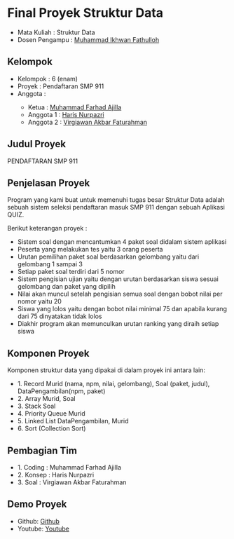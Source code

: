 # Final Proyek Struktur Data
<ul>
  <li>Mata Kuliah : Struktur Data</li>
  <li>Dosen Pengampu : <a href="https://github.com/Muhammad-Ikhwan-Fathulloh">Muhammad Ikhwan Fathulloh</a></li>
</ul>

## Kelompok
<ul>
  <li>Kelompok  : 6 (enam)</li>
  <li>Proyek    : Pendaftaran SMP 911</li>
  <li>Anggota   :</li>
  <ul>
    <li>Ketua      : <a href="https://github.com/MFarhadA">Muhammad Farhad Ajilla</a></li>
    <li>Anggota 1  : <a href="https://github.com/harisnp10">Haris Nurpazri</a></li>
    <li>Anggota 2  : <a href="https://github.com/Virgiawanakbar">Virgiawan Akbar Faturahman</a></li>
  </ul>
</ul>

## Judul Proyek
<p>PENDAFTARAN SMP 911</p>

## Penjelasan Proyek
<p>Program yang kami buat untuk memenuhi tugas besar Struktur Data adalah sebuah sistem seleksi pendaftaran masuk SMP 911 dengan sebuah Aplikasi QUIZ.</p>
<p>Berikut keterangan proyek :</p>
<ul>
  <li>Sistem soal dengan mencantumkan 4 paket soal didalam sistem aplikasi</li>
  <li>Peserta yang melakukan tes yaitu 3 orang peserta</li>
  <li>Urutan pemilihan paket soal berdasarkan gelombang yaitu dari gelombang 1 sampai 3</li>
  <li>Setiap paket soal terdiri dari 5 nomor</li>
  <li>Sistem pengisian ujian yaitu dengan urutan berdasarkan siswa sesuai gelombang dan paket yang dipilih</li>
  <li>Nilai akan muncul setelah pengisian semua soal dengan bobot nilai per nomor yaitu 20</li>
  <li>Siswa yang lolos yaitu dengan bobot nilai minimal 75 dan apabila kurang dari 75 dinyatakan tidak lolos</li>
  <li>Diakhir program akan memunculkan urutan ranking yang diraih setiap siswa</li>
</ul>

## Komponen Proyek
<p>Komponen struktur data yang dipakai di dalam proyek ini antara lain:</p>
<ul>
    <li>1. Record Murid (nama, npm, nilai, gelombang), Soal (paket, judul), DataPengambilan(npm, paket)</a></li>
    <li>2. Array Murid, Soal</a></li>
    <li>3. Stack Soal</a></li>
    <li>4. Priority Queue Murid</a></li>
    <li>5. Linked List DataPengambilan, Murid</a></li>
    <li>6. Sort (Collection Sort)</a></li>
  </ul>

## Pembagian Tim
<ul>
  <li>1. Coding  : Muhammad Farhad Ajilla</a></li>
  <li>2. Konsep  : Haris Nurpazri</a></li>
  <li>3. Soal    : Virgiawan Akbar Faturahman</a></li>
</ul>

## Demo Proyek
<ul>
  <li>Github: <a href="https://github.com/MFarhadA/Quiz-Pendaftaran-SMP-Project">Github</a></li>
  <li>Youtube: <a href="https://youtu.be/vBgtA2vCRHg?feature=shared">Youtube</a></li>
</ul>

